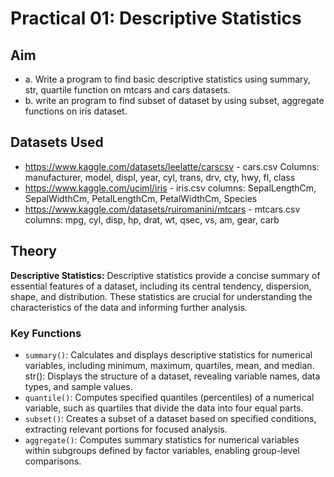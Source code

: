 # Practical 01: Descriptive Statistics

## Aim

- a. Write a program to find basic descriptive statistics using summary, str, quartile function on mtcars and cars datasets.
- b. write an program to find subset of dataset by using subset, aggregate functions on iris dataset.

## Datasets Used

- <https://www.kaggle.com/datasets/leelatte/carscsv> - cars.csv
    Columns: manufacturer, model, displ, year, cyl, trans, drv, cty, hwy, fl, class
- <https://www.kaggle.com/uciml/iris> - iris.csv
    columns: SepalLengthCm, SepalWidthCm, PetalLengthCm, PetalWidthCm, Species
- <https://www.kaggle.com/datasets/ruiromanini/mtcars> - mtcars.csv
    columns: mpg, cyl, disp, hp, drat, wt, qsec, vs, am, gear, carb

## Theory

**Descriptive Statistics:** Descriptive statistics provide a concise summary of essential features of a dataset, including its central tendency, dispersion, shape, and distribution. These statistics are crucial for understanding the characteristics of the data and informing further analysis.

### Key Functions

- `summary()`: Calculates and displays descriptive statistics for numerical variables, including minimum, maximum, quartiles, mean, and median.
str(): Displays the structure of a dataset, revealing variable names, data types, and sample values.
- `quantile()`: Computes specified quantiles (percentiles) of a numerical variable, such as quartiles that divide the data into four equal parts.
- `subset()`: Creates a subset of a dataset based on specified conditions, extracting relevant portions for focused analysis.
- `aggregate()`: Computes summary statistics for numerical variables within subgroups defined by factor variables, enabling group-level comparisons.

